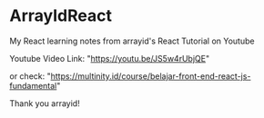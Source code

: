 # ArrayIdReact

My React learning notes from arrayid's React Tutorial on Youtube

Youtube Video Link:
"https://youtu.be/JS5w4rUbjQE"

or check:
"https://multinity.id/course/belajar-front-end-react-js-fundamental"

Thank you arrayid!
